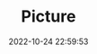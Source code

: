 ---
weight: 1
images:
- /images/edited/12.jpeg
title: Picture
date: 2022-10-24 22:59:53
tags:
- luminar
- work
---
